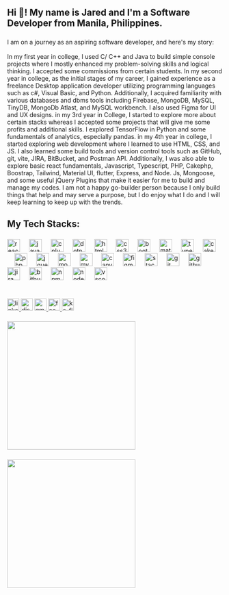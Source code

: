 <h2 align="left">Hi 👋! My name is Jared and I'm a Software Developer from Manila, Philippines.</h2>

###

<p align="left">I am on a journey as an aspiring software developer, and here's my story: <br><br>In my first year in college, I used C/ C++ and Java to build simple console projects where I mostly enhanced my problem-solving skills and logical thinking. I accepted some commissions from certain students. In my second year in college, as the initial stages of my career, I gained experience as a freelance Desktop application developer utilizing programming languages such as c#, Visual Basic, and Python. Additionally, I acquired familiarity with various databases and dbms tools including Firebase, MongoDB, MySQL, TinyDB, MongoDb Atlast, and MySQL workbench. I also used Figma for UI and UX designs. in my  3rd year in College, I started to explore more about certain stacks whereas I accepted some projects that will give me some profits and additional skills. I explored TensorFlow in Python and some fundamentals of analytics, especially pandas. in my 4th year in college, I started exploring web development where I learned to use HTML, CSS, and JS. I also learned some build tools and version control tools such as GitHub, git, vite, JIRA, BitBucket, and Postman API. Additionally, I was also able to explore basic react fundamentals, Javascript, Typescript, PHP, Cakephp, Boostrap, Tailwind, Material UI, flutter, Express, and Node. Js, Mongoose, and some useful jQuery Plugins that make it easier for me to build and manage my codes. I am not a happy go-builder person because I only build things that help and may serve a purpose, but I do enjoy what I do and I will keep learning to keep up with the trends.</p>

###

<h2 align="left">My Tech Stacks:</h2>

###

<div align="left">
  <img src="https://cdn.jsdelivr.net/gh/devicons/devicon/icons/react/react-original.svg" height="30" alt="react logo"  />
  <img width="13" />
  <img src="https://cdn.jsdelivr.net/gh/devicons/devicon/icons/javascript/javascript-original.svg" height="30" alt="javascript logo"  />
  <img width="13" />
  <img src="https://cdn.jsdelivr.net/gh/devicons/devicon/icons/cplusplus/cplusplus-original.svg" height="30" alt="cplusplus logo"  />
  <img width="13" />
  <img src="https://cdn.jsdelivr.net/gh/devicons/devicon/icons/dotnetcore/dotnetcore-original.svg" height="30" alt="dotnetcore logo"  />
  <img width="13" />
  <img src="https://cdn.jsdelivr.net/gh/devicons/devicon/icons/html5/html5-original.svg" height="30" alt="html5 logo"  />
  <img width="13" />
  <img src="https://cdn.jsdelivr.net/gh/devicons/devicon/icons/css3/css3-original.svg" height="30" alt="css3 logo"  />
  <img width="13" />
  <img src="https://cdn.jsdelivr.net/gh/devicons/devicon/icons/bootstrap/bootstrap-original.svg" height="30" alt="bootstrap logo"  />
  <img width="13" />
  <img src="https://cdn.jsdelivr.net/gh/devicons/devicon/icons/materialui/materialui-original.svg" height="30" alt="materialui logo"  />
  <img width="13" />
  <img src="https://cdn.jsdelivr.net/gh/devicons/devicon/icons/typescript/typescript-original.svg" height="30" alt="typescript logo"  />
  <img width="13" />
  <img src="https://cdn.jsdelivr.net/gh/devicons/devicon/icons/cakephp/cakephp-original.svg" height="30" alt="cakephp logo"  />
  <img width="13" />
  <img src="https://cdn.jsdelivr.net/gh/devicons/devicon/icons/php/php-original.svg" height="30" alt="php logo"  />
  <img width="13" />
  <img src="https://cdn.jsdelivr.net/gh/devicons/devicon/icons/jquery/jquery-original.svg" height="30" alt="jquery logo"  />
  <img width="13" />
  <img src="https://cdn.jsdelivr.net/gh/devicons/devicon/icons/mongodb/mongodb-original.svg" height="30" alt="mongodb logo"  />
  <img width="13" />
  <img src="https://cdn.jsdelivr.net/gh/devicons/devicon/icons/mysql/mysql-original.svg" height="30" alt="mysql logo"  />
  <img width="13" />
  <img src="https://cdn.jsdelivr.net/gh/devicons/devicon/icons/canva/canva-original.svg" height="30" alt="canva logo"  />
  <img width="13" />
  <img src="https://cdn.jsdelivr.net/gh/devicons/devicon/icons/figma/figma-original.svg" height="30" alt="figma logo"  />
  <img width="13" />
  <img src="https://cdn.simpleicons.org/stackoverflow/F58025" height="30" alt="stackoverflow logo"  />
  <img width="13" />
  <img src="https://cdn.simpleicons.org/git/F05032" height="30" alt="git logo"  />
  <img width="13" />
  <img src="https://cdn.jsdelivr.net/gh/devicons/devicon/icons/github/github-original.svg" height="30" alt="github logo"  />
  <img width="13" />
  <img src="https://cdn.jsdelivr.net/gh/devicons/devicon/icons/jira/jira-original.svg" height="30" alt="jira logo"  />
  <img width="13" />
  <img src="https://cdn.jsdelivr.net/gh/devicons/devicon/icons/bitbucket/bitbucket-original.svg" height="30" alt="bitbucket logo"  />
  <img width="13" />
  <img src="https://cdn.jsdelivr.net/gh/devicons/devicon/icons/npm/npm-original-wordmark.svg" height="30" alt="npm logo"  />
  <img width="13" />
  <img src="https://cdn.jsdelivr.net/gh/devicons/devicon/icons/nodejs/nodejs-original.svg" height="30" alt="nodejs logo"  />
  <img width="13" />
  <img src="https://cdn.jsdelivr.net/gh/devicons/devicon/icons/vscode/vscode-original.svg" height="30" alt="vscode logo"  />
</div>

###

<br clear="both">

<div align="left">
  <a href="https://www.linkedin.com/in/renz-jorges-jared-san-fernando-5907162a7/" target="_blank">
    <img src="https://img.shields.io/static/v1?message=LinkedIn&logo=linkedin&label=&color=0077B5&logoColor=white&labelColor=&style=for-the-badge" height="28" alt="linkedin logo"  />
  </a>
  <img src="https://img.shields.io/static/v1?message=Discord&logo=discord&label=&color=7289DA&logoColor=white&labelColor=&style=for-the-badge" height="28" alt="discord logo"  />
  <a href="jaredsfdev@gmail.com" target="_blank">
    <img src="https://img.shields.io/static/v1?message=Gmail&logo=gmail&label=&color=D14836&logoColor=white&labelColor=&style=for-the-badge" height="28" alt="gmail logo"  />
  </a>
  <a href="https://www.facebook.com/jaredsfdev" target="_blank">
    <img src="https://img.shields.io/static/v1?message=Facebook&logo=facebook&label=&color=1877F2&logoColor=white&labelColor=&style=for-the-badge" height="28" alt="facebook logo"  />
  </a>
  <img src="https://img.shields.io/static/v1?message=Ko-fi&logo=ko-fi&label=&color=F16061&logoColor=white&labelColor=&style=for-the-badge" height="28" alt="ko-fi logo"  />
</div>

###

<img align="center" height="300" src="https://www.gifcen.com/wp-content/uploads/2022/06/anime-gif-4.gif"  />

###

<img align="center" height="300" src="https://e1.pxfuel.com/desktop-wallpaper/655/1005/desktop-wallpaper-kitten-cat-spotted-tuxedo-cats.jpg"  />

###

